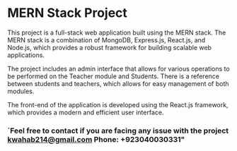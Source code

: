 
# MERN Stack Project


This project is a full-stack web application built using the MERN stack. The MERN stack is a combination of MongoDB, Express.js, React.js, and Node.js, which provides a robust framework for building scalable web applications. 

The project includes an admin interface that allows for various operations to be performed on the Teacher module and Students. There is a reference between students and teachers, which allows for easy management of both modules. 

The front-end of the application is developed using the React.js framework, which provides a modern and efficient user interface. 


### `Feel free to contact if you are facing any issue with the project kwahab214@gmail.com  Phone: +923040030331"
